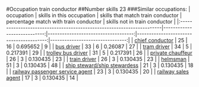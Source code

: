#Occupation train conductor
##Number skills 23
###Similar occupations:
| occupation                                                            |   skills in this occupation |   skills that match train conductor |   percentage match with train conductor |   skills not in train conductor |
|:----------------------------------------------------------------------|----------------------------:|------------------------------------:|----------------------------------------:|--------------------------------:|
| [chief conductor](chief_conductor.md)                                 |                          25 |                                  16 |                                0.695652 |                               9 |
| [bus driver](bus_driver.md)                                           |                          33 |                                   6 |                                0.26087  |                              27 |
| [tram driver](tram_driver.md)                                         |                          34 |                                   5 |                                0.217391 |                              29 |
| [trolley bus driver](trolley_bus_driver.md)                           |                          31 |                                   5 |                                0.217391 |                              26 |
| [private chauffeur](private_chauffeur.md)                             |                          26 |                                   3 |                                0.130435 |                              23 |
| [train driver](train_driver.md)                                       |                          26 |                                   3 |                                0.130435 |                              23 |
| [helmsman](helmsman.md)                                               |                          51 |                                   3 |                                0.130435 |                              48 |
| [ship steward/ship stewardess](ship_steward-ship_stewardess.md)       |                          21 |                                   3 |                                0.130435 |                              18 |
| [railway passenger service agent](railway_passenger_service_agent.md) |                          23 |                                   3 |                                0.130435 |                              20 |
| [railway sales agent](railway_sales_agent.md)                         |                          17 |                                   3 |                                0.130435 |                              14 |
